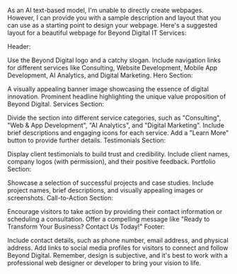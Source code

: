As an AI text-based model, I'm unable to directly create webpages. However, I can provide you with a sample description and layout that you can use as a starting point to design your webpage. Here's a suggested layout for a beautiful webpage for Beyond Digital IT Services:

Header:

Use the Beyond Digital logo and a catchy slogan.
Include navigation links for different services like Consulting, Website Development, Mobile App Development, AI Analytics, and Digital Marketing.
Hero Section:

A visually appealing banner image showcasing the essence of digital innovation.
Prominent headline highlighting the unique value proposition of Beyond Digital.
Services Section:

Divide the section into different service categories, such as "Consulting", "Web & App Development", "AI Analytics", and "Digital Marketing".
Include brief descriptions and engaging icons for each service.
Add a "Learn More" button to provide further details.
Testimonials Section:

Display client testimonials to build trust and credibility.
Include client names, company logos (with permission), and their positive feedback.
Portfolio Section:

Showcase a selection of successful projects and case studies.
Include project names, brief descriptions, and visually appealing images or screenshots.
Call-to-Action Section:

Encourage visitors to take action by providing their contact information or scheduling a consultation.
Offer a compelling message like "Ready to Transform Your Business? Contact Us Today!"
Footer:

Include contact details, such as phone number, email address, and physical address.
Add links to social media profiles for visitors to connect and follow Beyond Digital.
Remember, design is subjective, and it's best to work with a professional web designer or developer to bring your vision to life.
